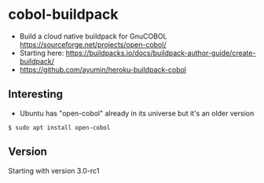# cobol-buildpack

- Build a cloud native buildpack for GnuCOBOL https://sourceforge.net/projects/open-cobol/
- Starting here: https://buildpacks.io/docs/buildpack-author-guide/create-buildpack/
- https://github.com/ayumin/heroku-buildpack-cobol

## Interesting

- Ubuntu has "open-cobol" already in its universe but it's an older version

```
$ sudo apt install open-cobol
```

## Version

Starting with version 3.0-rc1